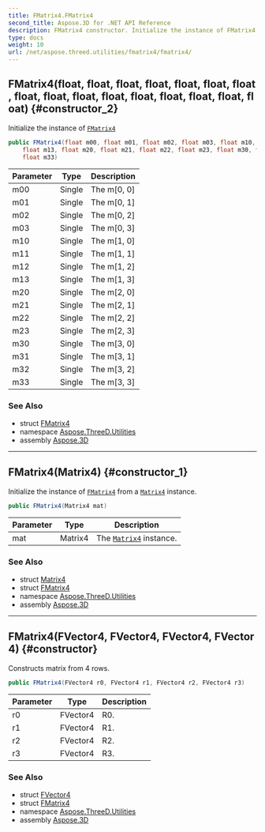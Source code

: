 ```yaml
---
title: FMatrix4.FMatrix4
second_title: Aspose.3D for .NET API Reference
description: FMatrix4 constructor. Initialize the instance of FMatrix4
type: docs
weight: 10
url: /net/aspose.threed.utilities/fmatrix4/fmatrix4/
---
```

## FMatrix4(float, float, float, float, float, float, float, float, float, float, float, float, float, float, float, float) {#constructor_2}

Initialize the instance of [`FMatrix4`](../)

```csharp
public FMatrix4(float m00, float m01, float m02, float m03, float m10, float m11, float m12, 
    float m13, float m20, float m21, float m22, float m23, float m30, float m31, float m32, 
    float m33)
```

| Parameter | Type | Description |
| --- | --- | --- |
| m00 | Single | The m[0, 0] |
| m01 | Single | The m[0, 1] |
| m02 | Single | The m[0, 2] |
| m03 | Single | The m[0, 3] |
| m10 | Single | The m[1, 0] |
| m11 | Single | The m[1, 1] |
| m12 | Single | The m[1, 2] |
| m13 | Single | The m[1, 3] |
| m20 | Single | The m[2, 0] |
| m21 | Single | The m[2, 1] |
| m22 | Single | The m[2, 2] |
| m23 | Single | The m[2, 3] |
| m30 | Single | The m[3, 0] |
| m31 | Single | The m[3, 1] |
| m32 | Single | The m[3, 2] |
| m33 | Single | The m[3, 3] |

### See Also

* struct [FMatrix4](../)
* namespace [Aspose.ThreeD.Utilities](../../fmatrix4/)
* assembly [Aspose.3D](../../../)

---

## FMatrix4(Matrix4) {#constructor_1}

Initialize the instance of [`FMatrix4`](../) from a [`Matrix4`](../../matrix4/) instance.

```csharp
public FMatrix4(Matrix4 mat)
```

| Parameter | Type | Description |
| --- | --- | --- |
| mat | Matrix4 | The [`Matrix4`](../../matrix4/) instance. |

### See Also

* struct [Matrix4](../../matrix4/)
* struct [FMatrix4](../)
* namespace [Aspose.ThreeD.Utilities](../../fmatrix4/)
* assembly [Aspose.3D](../../../)

---

## FMatrix4(FVector4, FVector4, FVector4, FVector4) {#constructor}

Constructs matrix from 4 rows.

```csharp
public FMatrix4(FVector4 r0, FVector4 r1, FVector4 r2, FVector4 r3)
```

| Parameter | Type | Description |
| --- | --- | --- |
| r0 | FVector4 | R0. |
| r1 | FVector4 | R1. |
| r2 | FVector4 | R2. |
| r3 | FVector4 | R3. |

### See Also

* struct [FVector4](../../fvector4/)
* struct [FMatrix4](../)
* namespace [Aspose.ThreeD.Utilities](../../fmatrix4/)
* assembly [Aspose.3D](../../../)


